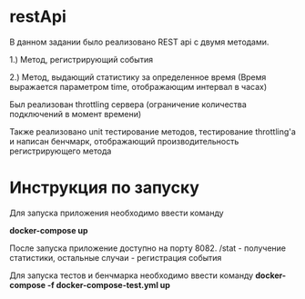 # restApi

В данном задании было реализовано REST api с двумя методами.

1.) Метод, регистрирующий события

2.) Метод, выдающий статистику за определенное время (Время выражается параметром time, отображающим интервал в часах)

Был реализован throttling сервера (ограничение количества подключений в момент времени)

Также реализовано unit тестирование методов, тестирование throttling'a и написан бенчмарк, отображающий производительность регистрирующего метода

Инструкция по запуску
===================
Для запуска приложения необходимо ввести команду 

**docker-compose up**

После запуска приложение доступно на порту 8082. /stat - получение статистики, остальные случаи - регистрация события

Для запуска тестов и бенчмарка необходимо ввести команду **docker-compose -f docker-compose-test.yml up**
